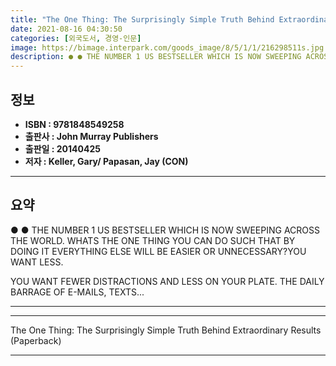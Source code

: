```yaml
---
title: "The One Thing: The Surprisingly Simple Truth Behind Extraordinary Results (Paperback)"
date: 2021-08-16 04:30:50
categories: [외국도서, 경영-인문]
image: https://bimage.interpark.com/goods_image/8/5/1/1/216298511s.jpg
description: ● ● THE NUMBER 1 US BESTSELLER WHICH IS NOW SWEEPING ACROSS THE WORLD. WHATS THE ONE THING YOU CAN DO SUCH THAT BY DOING IT EVERYTHING ELSE WILL BE EASIER OR
---
```


## **정보**

- **ISBN : 9781848549258**
- **출판사 : John Murray Publishers**
- **출판일 : 20140425**
- **저자 : Keller, Gary/ Papasan, Jay (CON)**

------



## **요약**

●  ●  THE NUMBER 1 US BESTSELLER WHICH IS NOW SWEEPING ACROSS THE WORLD. WHATS THE ONE THING YOU CAN DO SUCH THAT BY DOING IT EVERYTHING ELSE WILL BE EASIER OR UNNECESSARY?YOU WANT LESS.

YOU WANT FEWER DISTRACTIONS AND LESS ON YOUR PLATE. THE DAILY BARRAGE OF E-MAILS, TEXTS... 

------



------


The One Thing: The Surprisingly Simple Truth Behind Extraordinary Results (Paperback) 

------


